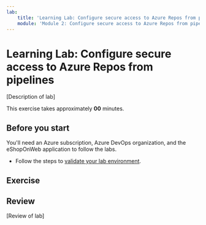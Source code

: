```yaml
---
lab:
    title: 'Learning Lab: Configure secure access to Azure Repos from pipelines'
    module: 'Module 2: Configure secure access to Azure Repos from pipelines'
---
```


# Learning Lab: Configure secure access to Azure Repos from pipelines

[Description of lab]

This exercise takes approximately **00** minutes.

## Before you start

You'll need an Azure subscription, Azure DevOps organization, and the eShopOnWeb application to follow the labs.

- Follow the steps to [validate your lab environment](APL1001_M00_Validate_Lab_Environment.md).

## Exercise

## Review

[Review of lab]
